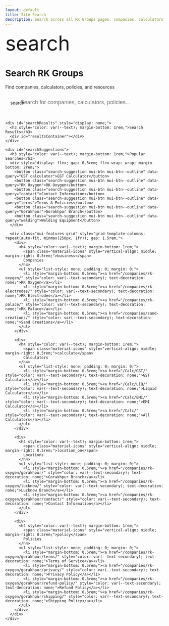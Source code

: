 ```yaml
---
layout: default
title: Site Search
description: Search across all RK Groups pages, companies, calculators, and resources.
---
```


<div class="mui-hero">
  <div class="mui-hero-content">
    <div class="mui-hero-icon">
      <span class="material-icons" style="font-size: 4rem;">search</span>
    </div>
    <h1 class="mui-hero-title">Search RK Groups</h1>
    <p class="mui-hero-subtitle">Find companies, calculators, policies, and resources</p>
  </div>
</div>

<div class="mui-card">
  <div class="search-container" style="max-width: 600px; margin: 0 auto;">
    <div style="position: relative; margin-bottom: 2rem;">
      <input 
        type="text" 
        id="searchInput" 
        placeholder="Search for companies, calculators, policies..."
        style="width: 100%; padding: 1rem 1rem 1rem 3rem; font-size: 1.1rem; border: 2px solid var(--border-primary); border-radius: var(--mui-radius); background: var(--bg-elevated); color: var(--text);"
      >
      <span class="material-icons" style="position: absolute; left: 1rem; top: 50%; transform: translateY(-50%); color: var(--text-secondary);">search</span>
    </div>
    
    <div id="searchResults" style="display: none;">
      <h3 style="color: var(--text); margin-bottom: 1rem;">Search Results</h3>
      <div id="resultsContainer"></div>
    </div>

    <div id="searchSuggestions">
      <h3 style="color: var(--text); margin-bottom: 1rem;">Popular Searches</h3>
      <div style="display: flex; gap: 0.5rem; flex-wrap: wrap; margin-bottom: 2rem;">
        <button class="search-suggestion mui-btn mui-btn--outline" data-query="GST calculator">GST Calculator</button>
        <button class="search-suggestion mui-btn mui-btn--outline" data-query="RK Oxygen">RK Oxygen</button>
        <button class="search-suggestion mui-btn mui-btn--outline" data-query="contact">Contact Information</button>
        <button class="search-suggestion mui-btn mui-btn--outline" data-query="terms">Terms & Policies</button>
        <button class="search-suggestion mui-btn mui-btn--outline" data-query="Gorakhpur">Gorakhpur Branch</button>
        <button class="search-suggestion mui-btn mui-btn--outline" data-query="welding">Welding Equipment</button>
      </div>

      <div class="mui-features-grid" style="grid-template-columns: repeat(auto-fit, minmax(250px, 1fr)); gap: 1.5rem;">
        <div>
          <h4 style="color: var(--text); margin-bottom: 1rem;">
            <span class="material-icons" style="vertical-align: middle; margin-right: 0.5rem;">business</span>
            Companies
          </h4>
          <ul style="list-style: none; padding: 0; margin: 0;">
            <li style="margin-bottom: 0.5rem;"><a href="/companies/rk-oxygen/" style="color: var(--text-secondary); text-decoration: none;">RK Oxygen</a></li>
            <li style="margin-bottom: 0.5rem;"><a href="/companies/rk-electrodes/" style="color: var(--text-secondary); text-decoration: none;">RK Electrodes</a></li>
            <li style="margin-bottom: 0.5rem;"><a href="/companies/rk-palace/" style="color: var(--text-secondary); text-decoration: none;">RK Palace</a></li>
            <li style="margin-bottom: 0.5rem;"><a href="/companies/sand-creations/" style="color: var(--text-secondary); text-decoration: none;">Sand Creations</a></li>
          </ul>
        </div>

        <div>
          <h4 style="color: var(--text); margin-bottom: 1rem;">
            <span class="material-icons" style="vertical-align: middle; margin-right: 0.5rem;">calculate</span>
            Calculators
          </h4>
          <ul style="list-style: none; padding: 0; margin: 0;">
            <li style="margin-bottom: 0.5rem;"><a href="/Calc/GST/" style="color: var(--text-secondary); text-decoration: none;">GST Calculator</a></li>
            <li style="margin-bottom: 0.5rem;"><a href="/Calc/LIQ/" style="color: var(--text-secondary); text-decoration: none;">Liquid Calculator</a></li>
            <li style="margin-bottom: 0.5rem;"><a href="/Calc/EMI/" style="color: var(--text-secondary); text-decoration: none;">EMI Calculator</a></li>
            <li style="margin-bottom: 0.5rem;"><a href="/Calc/" style="color: var(--text-secondary); text-decoration: none;">All Calculators</a></li>
          </ul>
        </div>

        <div>
          <h4 style="color: var(--text); margin-bottom: 1rem;">
            <span class="material-icons" style="vertical-align: middle; margin-right: 0.5rem;">location_on</span>
            Locations
          </h4>
          <ul style="list-style: none; padding: 0; margin: 0;">
            <li style="margin-bottom: 0.5rem;"><a href="/companies/rk-oxygen/gorakhpur/" style="color: var(--text-secondary); text-decoration: none;">Gorakhpur Branch</a></li>
            <li style="margin-bottom: 0.5rem;"><a href="/companies/rk-oxygen/lucknow/" style="color: var(--text-secondary); text-decoration: none;">Lucknow Branch</a></li>
            <li style="margin-bottom: 0.5rem;"><a href="/companies/rk-oxygen/gorakhpur/contact/" style="color: var(--text-secondary); text-decoration: none;">Contact Information</a></li>
          </ul>
        </div>

        <div>
          <h4 style="color: var(--text); margin-bottom: 1rem;">
            <span class="material-icons" style="vertical-align: middle; margin-right: 0.5rem;">policy</span>
            Policies
          </h4>
          <ul style="list-style: none; padding: 0; margin: 0;">
            <li style="margin-bottom: 0.5rem;"><a href="/companies/rk-oxygen/gorakhpur/terms/" style="color: var(--text-secondary); text-decoration: none;">Terms of Service</a></li>
            <li style="margin-bottom: 0.5rem;"><a href="/companies/rk-oxygen/gorakhpur/privacy/" style="color: var(--text-secondary); text-decoration: none;">Privacy Policy</a></li>
            <li style="margin-bottom: 0.5rem;"><a href="/companies/rk-oxygen/gorakhpur/refund-policy/" style="color: var(--text-secondary); text-decoration: none;">Refund Policy</a></li>
            <li style="margin-bottom: 0.5rem;"><a href="/companies/rk-oxygen/gorakhpur/shipping/" style="color: var(--text-secondary); text-decoration: none;">Shipping Policy</a></li>
          </ul>
        </div>
      </div>
    </div>
  </div>
</div>

<script>
// Search functionality
const searchInput = document.getElementById('searchInput');
const searchResults = document.getElementById('searchResults');
const resultsContainer = document.getElementById('resultsContainer');
const searchSuggestions = document.getElementById('searchSuggestions');

// Search data - in a real implementation, this would come from a search index
const searchData = [
  { title: 'RK Oxygen - Gorakhpur', url: '/companies/rk-oxygen/gorakhpur/', category: 'Company', description: 'Industrial gases branch in Gorakhpur, Uttar Pradesh' },
  { title: 'RK Oxygen - Lucknow', url: '/companies/rk-oxygen/lucknow/', category: 'Company', description: 'Industrial gases branch in Lucknow, Uttar Pradesh' },
  { title: 'RK Electrodes', url: '/companies/rk-electrodes/', category: 'Company', description: 'Welding electrodes and supplies' },
  { title: 'GST Calculator', url: '/Calc/GST/', category: 'Calculator', description: 'Calculate GST inclusive and exclusive amounts' },
  { title: 'Liquid Calculator', url: '/Calc/LIQ/', category: 'Calculator', description: 'Convert between liquid units and measurements' },
  { title: 'EMI Calculator', url: '/Calc/EMI/', category: 'Calculator', description: 'Calculate EMI for loans and mortgages' },
  { title: 'Terms of Service', url: '/companies/rk-oxygen/gorakhpur/terms/', category: 'Policy', description: 'Terms and conditions for RK Oxygen services' },
  { title: 'Privacy Policy', url: '/companies/rk-oxygen/gorakhpur/privacy/', category: 'Policy', description: 'How we handle your privacy and data' },
  { title: 'Contact Information', url: '/companies/rk-oxygen/gorakhpur/contact/', category: 'Contact', description: 'Get in touch with RK Oxygen Gorakhpur' },
  { title: 'Refund Policy', url: '/companies/rk-oxygen/gorakhpur/refund-policy/', category: 'Policy', description: 'Refund and cancellation terms' }
];

// Search function
function performSearch(query) {
  if (query.length < 2) {
    showSuggestions();
    return;
  }

  const results = searchData.filter(item => 
    item.title.toLowerCase().includes(query.toLowerCase()) ||
    item.description.toLowerCase().includes(query.toLowerCase()) ||
    item.category.toLowerCase().includes(query.toLowerCase())
  );

  displayResults(results, query);
}

// Display search results
function displayResults(results, query) {
  if (results.length === 0) {
    resultsContainer.innerHTML = `
      <div class="mui-alert mui-alert--info">
        <span class="material-icons">info</span>
        No results found for "${query}". Try a different search term or browse our suggestions below.
      </div>
    `;
  } else {
    resultsContainer.innerHTML = results.map(item => `
      <div class="mui-card" style="margin-bottom: 1rem; padding: 1.5rem;">
        <h4 style="margin: 0 0 0.5rem 0;">
          <a href="${item.url}" style="color: var(--accent-primary); text-decoration: none;">${item.title}</a>
        </h4>
        <span style="background: var(--bg-elevated); color: var(--text-secondary); padding: 0.25rem 0.5rem; border-radius: 4px; font-size: 0.8rem; margin-bottom: 0.5rem; display: inline-block;">${item.category}</span>
        <p style="color: var(--text-secondary); margin: 0.5rem 0 0 0;">${item.description}</p>
      </div>
    `).join('');
  }

  searchSuggestions.style.display = 'none';
  searchResults.style.display = 'block';
}

// Show suggestions
function showSuggestions() {
  searchResults.style.display = 'none';
  searchSuggestions.style.display = 'block';
}

// Search input event listener
searchInput.addEventListener('input', (e) => {
  const query = e.target.value.trim();
  performSearch(query);
});

// Search suggestion buttons
document.querySelectorAll('.search-suggestion').forEach(button => {
  button.addEventListener('click', (e) => {
    const query = e.target.getAttribute('data-query');
    searchInput.value = query;
    performSearch(query);
  });
});

// Focus search input on page load
searchInput.focus();

// Track search analytics
searchInput.addEventListener('keypress', (e) => {
  if (e.key === 'Enter') {
    console.log('Search performed:', e.target.value);
    // Send to analytics if enabled
  }
});
</script>